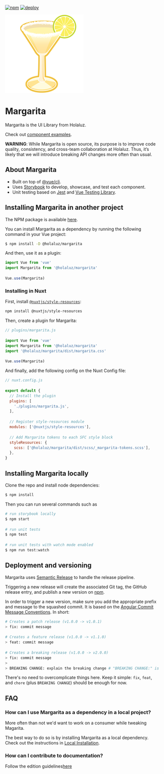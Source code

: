 [![npm](https://img.shields.io/npm/v/@holaluz/margarita.svg)](https://img.shields.io/npm/v/@holaluz/margarita.svg)
[![deploy](https://github.com/holaluz/margarita/workflows/Build%20and%20Deploy/badge.svg)](https://github.com/holaluz/margarita/workflows/Build%20and%20Deploy/badge.svg)

![margarita](margarita.png)

# Margarita

Margarita is the UI Library from Holaluz.

Check out [component examples](https://holaluz.github.io/margarita/).

**WARNING**: While Margarita is open source, its purpose is to improve code quality, consistency, and cross-team collaboration at Holaluz. Thus, it’s likely that we will introduce breaking API changes more often than usual.

## About Margarita

* Built on top of [@vue/cli](https://cli.vuejs.org/).
* Uses [Storybook](https://github.com/storybooks/storybook) to develop, showcase, and test each component.
* Unit testing based on [Jest](https://jestjs.io/) and [Vue Testing Library](https://github.com/testing-library/vue-testing-library).


## Installing Margarita in another project

The NPM package is available [here](https://www.npmjs.com/package/@holaluz/margarita/).

You can install Margarita as a dependency by running the following command in your Vue project:

```bash
$ npm install -D @holaluz/margarita
```

And then, use it as a plugin:

```js
import Vue from 'vue'
import Margarita from '@holaluz/margarita'

Vue.use(Margarita)
```

### Installing in Nuxt

First, install [`@nuxtjs/style-resources`](https://github.com/nuxt-community/style-resources-module):

```bash
npm install @nuxtjs/style-resources
```

Then, create a plugin for Margarita:

```js
// plugins/margarita.js

import Vue from 'vue'
import Margarita from '@holaluz/margarita'
import '@holaluz/margarita/dist/margarita.css'

Vue.use(Margarita)
```

And finally, add the following config on the Nuxt Config file:

```js
// nuxt.config.js

export default {
  // Install the plugin
  plugins: [
    './plugins/margarita.js',
  ],

  // Register style-resources module
  modules: ['@nuxtjs/style-resources'],

  // Add Margarita tokens to each SFC style block
  styleResources: {
    scss: ['@holaluz/margarita/dist/scss/_margarita-tokens.scss'],
  },
}
```


## Installing Margarita locally

Clone the repo and install node dependencies:

```bash
$ npm install
```

Then you can run several commands such as

```bash
# run storybook locally
$ npm start

# run unit tests
$ npm test

# run unit tests with watch mode enabled
$ npm run test:watch
```


## Deployment and versioning

Margarita uses [Semantic Release](https://github.com/semantic-release/semantic-release/) to handle the release pipeline.

Triggering a new release will create the associated Git tag, the GitHub release entry, and publish a new version on [npm](https://www.npmjs.com/package/@holaluz/margarita).

In order to trigger a new version, make sure you add the appropriate prefix and message to the squashed commit. It is based on the [Angular Commit Message Conventions](https://github.com/angular/angular.js/blob/master/DEVELOPERS.md#-git-commit-guidelines). In short:

```bash
# Creates a patch release (v1.0.0 -> v1.0.1)
> fix: commit message

# Creates a feature release (v1.0.0 -> v1.1.0)
> feat: commit message

# Creates a breaking release (v1.0.0 -> v2.0.0)
> fix: commit message
>
> BREAKING CHANGE: explain the breaking change # "BREAKING CHANGE:" is what triggers the breaking release
```

There's no need to overcomplicate things here. Keep it simple: `fix`, `feat`, and `chore` (plus `BREAKING CHANGE`) should be enough for now.

## FAQ

### How can I use Margarita as a dependency in a local project?

More often than not we'd want to work on a consumer while tweaking Magarita.

The best way to do so is by installing Margarita as a local dependency. Check out the instructions in [Local Installation](LOCAL_INSTALLATION.md).

### How can I contribute to documentation?

Follow the edition guidelines[here](https://github.com/holaluz/margarita/tree/master/docs/README.md)